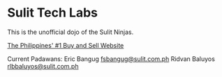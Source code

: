 # Sulit Tech Labs

This is the unofficial dojo of the Sulit Ninjas.

[The Philippines' #1 Buy and Sell Website](http://www.sulit.com.ph)


Current Padawans:
Eric Bangug <fsbangug@sulit.com.ph>
Ridvan Baluyos <rlbbaluyos@sulit.com.ph>